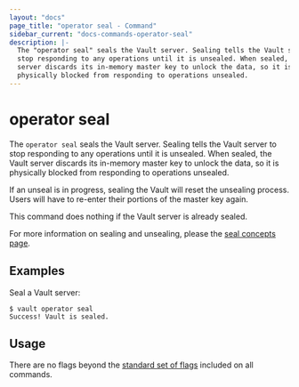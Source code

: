 ```yaml
---
layout: "docs"
page_title: "operator seal - Command"
sidebar_current: "docs-commands-operator-seal"
description: |-
  The "operator seal" seals the Vault server. Sealing tells the Vault server to
  stop responding to any operations until it is unsealed. When sealed, the Vault
  server discards its in-memory master key to unlock the data, so it is
  physically blocked from responding to operations unsealed.
---
```


# operator seal

The `operator seal` seals the Vault server. Sealing tells the Vault server to
stop responding to any operations until it is unsealed. When sealed, the Vault
server discards its in-memory master key to unlock the data, so it is physically
blocked from responding to operations unsealed.

If an unseal is in progress, sealing the Vault will reset the unsealing process.
Users will have to re-enter their portions of the master key again.

This command does nothing if the Vault server is already sealed.

For more information on sealing and unsealing, please the [seal concepts
page](/docs/concepts/seal.html).

## Examples

Seal a Vault server:

```text
$ vault operator seal
Success! Vault is sealed.
```

## Usage

There are no flags beyond the [standard set of flags](/docs/commands/index.html)
included on all commands.
